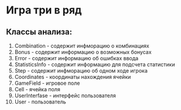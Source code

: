 # Игра три в ряд
## Классы анализа:
1. Combination - содержит инфморацию о комбинациях
2. Bonus - содержит информацию о возможных бонусах
3. Error - содержит информацию об ошибках ввода
4. StatisticsInfo - содержит информацию для подсчета статистики
5. Step - содержит инфморацию об одном ходе игрока
6. Сoordinates - координаты нахождения ячейки
7. GameField - игровое поле
8. Cell - ячейка поля
9. UserInterfase - интерфейс пользователя
10. User - пользователь

